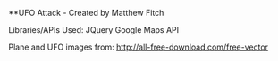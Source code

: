 **UFO Attack - Created by Matthew Fitch

Libraries/APIs Used:
	JQuery
	Google Maps API

Plane and UFO images from:
	http://all-free-download.com/free-vector